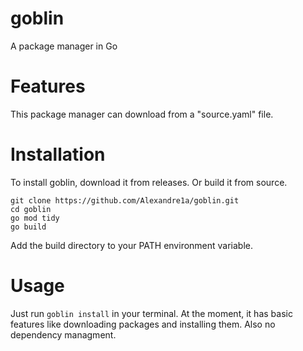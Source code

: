 <!-- Synced from https://github.com/Alexandre1a/goblin (Tue Apr  1 17:23:13 UTC 2025) -->

# goblin
A package manager in Go

# Features
This package manager can download from a "source.yaml" file.

# Installation
To install goblin, download it from releases.
Or build it from source.
```
git clone https://github.com/Alexandre1a/goblin.git
cd goblin
go mod tidy
go build
```

Add the build directory to your PATH environment variable.

# Usage
Just run `goblin install` in your terminal.
At the moment, it has basic features like downloading packages and installing them.
Also no dependency managment.
